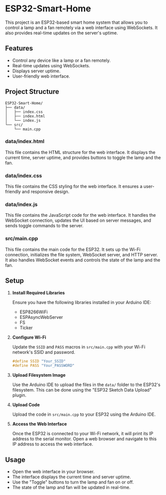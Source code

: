 # ESP32-Smart-Home

This project is an ESP32-based smart home system that allows you to control a lamp and a fan remotely via a web interface using WebSockets. It also provides real-time updates on the server's uptime.

## Features

- Control any device like a lamp or a fan remotely.
- Real-time updates using WebSockets.
- Displays server uptime.
- User-friendly web interface.

## Project Structure

```
ESP32-Smart-Home/
├── data/
│   ├── index.css
│   ├── index.html
│   └── index.js
└── src/
    └── main.cpp
```

### data/index.html

This file contains the HTML structure for the web interface. It displays the current time, server uptime, and provides buttons to toggle the lamp and the fan.

### data/index.css

This file contains the CSS styling for the web interface. It ensures a user-friendly and responsive design.

### data/index.js

This file contains the JavaScript code for the web interface. It handles the WebSocket connection, updates the UI based on server messages, and sends toggle commands to the server.

### src/main.cpp

This file contains the main code for the ESP32. It sets up the Wi-Fi connection, initializes the file system, WebSocket server, and HTTP server. It also handles WebSocket events and controls the state of the lamp and the fan.

## Setup

1. **Install Required Libraries**

   Ensure you have the following libraries installed in your Arduino IDE:
   - ESP8266WiFi
   - ESPAsyncWebServer
   - FS
   - Ticker

2. **Configure Wi-Fi**

   Update the `SSID` and `PASS` macros in `src/main.cpp` with your Wi-Fi network's SSID and password.

   ```cpp
   #define SSID "Your_SSID"
   #define PASS "Your_PASSWORD"
   ```

3. **Upload Filesystem Image**

   Use the Arduino IDE to upload the files in the `data/` folder to the ESP32's filesystem. This can be done using the "ESP32 Sketch Data Upload" plugin.

4. **Upload Code**

   Upload the code in `src/main.cpp` to your ESP32 using the Arduino IDE.

5. **Access the Web Interface**

   Once the ESP32 is connected to your Wi-Fi network, it will print its IP address to the serial monitor. Open a web browser and navigate to this IP address to access the web interface.

## Usage

- Open the web interface in your browser.
- The interface displays the current time and server uptime.
- Use the "Toggle" buttons to turn the lamp and fan on or off.
- The state of the lamp and fan will be updated in real-time.
